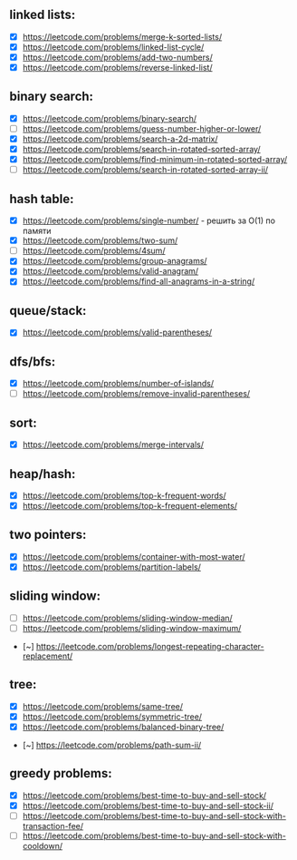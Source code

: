 ## linked lists:
- [x] https://leetcode.com/problems/merge-k-sorted-lists/
- [x] https://leetcode.com/problems/linked-list-cycle/
- [x] https://leetcode.com/problems/add-two-numbers/
- [x] https://leetcode.com/problems/reverse-linked-list/

## binary search:
- [x] https://leetcode.com/problems/binary-search/
- [ ] https://leetcode.com/problems/guess-number-higher-or-lower/
- [x] https://leetcode.com/problems/search-a-2d-matrix/
- [x] https://leetcode.com/problems/search-in-rotated-sorted-array/
- [x] https://leetcode.com/problems/find-minimum-in-rotated-sorted-array/
- [ ] https://leetcode.com/problems/search-in-rotated-sorted-array-ii/

## hash table:
- [x] https://leetcode.com/problems/single-number/ - решить за O(1) по памяти
- [x] https://leetcode.com/problems/two-sum/
- [ ] https://leetcode.com/problems/4sum/
- [x] https://leetcode.com/problems/group-anagrams/
- [x] https://leetcode.com/problems/valid-anagram/
- [x] https://leetcode.com/problems/find-all-anagrams-in-a-string/

## queue/stack:
- [x] https://leetcode.com/problems/valid-parentheses/

## dfs/bfs:
- [x] https://leetcode.com/problems/number-of-islands/
- [ ] https://leetcode.com/problems/remove-invalid-parentheses/

## sort:
- [x] https://leetcode.com/problems/merge-intervals/

## heap/hash:
- [x] https://leetcode.com/problems/top-k-frequent-words/
- [x] https://leetcode.com/problems/top-k-frequent-elements/

## two pointers:
- [x] https://leetcode.com/problems/container-with-most-water/
- [x] https://leetcode.com/problems/partition-labels/

## sliding window:
- [ ] https://leetcode.com/problems/sliding-window-median/
- [ ] https://leetcode.com/problems/sliding-window-maximum/
- [~] https://leetcode.com/problems/longest-repeating-character-replacement/

## tree:
- [x] https://leetcode.com/problems/same-tree/
- [x] https://leetcode.com/problems/symmetric-tree/
- [x] https://leetcode.com/problems/balanced-binary-tree/
- [~] https://leetcode.com/problems/path-sum-ii/

## greedy problems:
- [x] https://leetcode.com/problems/best-time-to-buy-and-sell-stock/
- [x] https://leetcode.com/problems/best-time-to-buy-and-sell-stock-ii/
- [ ] https://leetcode.com/problems/best-time-to-buy-and-sell-stock-with-transaction-fee/
- [ ] https://leetcode.com/problems/best-time-to-buy-and-sell-stock-with-cooldown/
